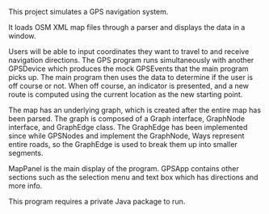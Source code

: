This project simulates a GPS navigation system.

It loads OSM XML map files through a parser and displays the data in a window.

Users will be able to input coordinates they want to travel to and receive navigation directions.
The GPS program runs simultaneously with another GPSDevice which produces the mock GPSEvents that the main program picks up. The main program then uses the data to determine if the user is off course or not. When off course, an indicator is presented, and a new route is computed using the current location as the new starting point.

The map has an underlying graph, which is created after the entire map has been parsed. The graph is composed of a Graph interface, GraphNode interface, and GraphEdge class. The GraphEdge has been implemented since while GPSNodes and implement the GraphNode, Ways represent entire roads, so the GraphEdge is used to break them up into smaller segments.

MapPanel is the main display of the program. GPSApp contains other sections such as the selection menu and text box which has directions and more info.

This program requires a private Java package to run.